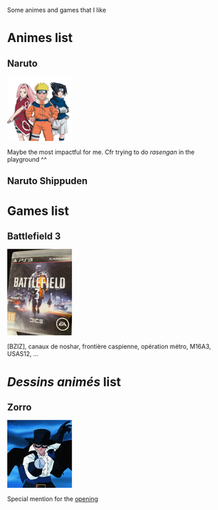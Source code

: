 Some animes and games that I like

# Animes list

## Naruto 

<img src="images\naruto.png" alt="drawing" width="150"/>

Maybe the most impactful for me. Cfr trying to do *rasengan* in the playground ^^

## Naruto Shippuden 


# Games list

## Battlefield 3

<img src="images\bf3.jpg" alt="drawing" width="150"/>


[BZIZ], canaux de noshar, frontière caspienne, opération métro, M16A3, USAS12, ... 

# *Dessins animés* list

## Zorro

<img src="images\zorro.jpg" alt="drawing" width="150"/>


Special mention for the [opening](https://www.youtube.com/watch?v=4yc6RPXiftM&t=22s)




